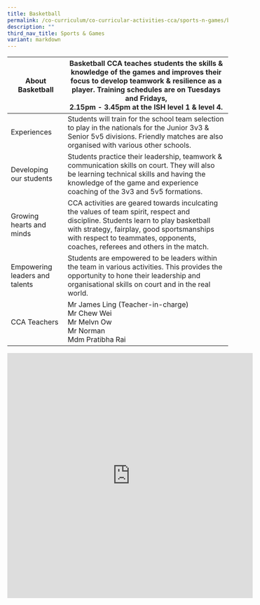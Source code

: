 ```yaml
---
title: Basketball
permalink: /co-curriculum/co-curricular-activities-cca/sports-n-games/basketball/
description: ""
third_nav_title: Sports & Games
variant: markdown
---
```

<table class="tg">
<thead>
  <tr>
    <th class="tg-dafn">About Basketball</th>
    <th class="tg-xwen"><span style="color:#222">Basketball CCA teaches students the skills &amp; knowledge of the games and improves their focus to develop teamwork &amp; resilience as a player.  Training schedules are on Tuesdays and Fridays,</span><br><span style="color:#222">2.15pm - 3.45pm at the ISH level 1 &amp; level 4.</span></th>
  </tr>
</thead>
<tbody>
  <tr>
    <td class="tg-dafn">Experiences</td>
    <td class="tg-xwen"><span style="color:#222">Students will train for the school team selection to play in the nationals for the Junior 3v3 &amp; Senior 5v5 divisions. Friendly matches are also organised with various other schools. </span></td>
  </tr>
  <tr>
    <td class="tg-dafn">Developing our students</td>
    <td class="tg-xwen"><span style="color:#222">Students practice their leadership, teamwork &amp; communication skills on court. They will also be learning technical skills and having the knowledge of the game and experience coaching of the 3v3 and 5v5 formations.</span></td>
  </tr>
  <tr>
    <td class="tg-dafn">Growing hearts and minds</td>
    <td class="tg-xwen"><span style="color:#222">CCA activities are geared towards inculcating the values of team spirit, respect and discipline. Students learn to play basketball with strategy, fairplay, good sportsmanships with respect to teammates, opponents, coaches, referees and others in the match.</span></td>
  </tr>
  <tr>
    <td class="tg-dafn">Empowering leaders and talents</td>
    <td class="tg-xwen"><span style="color:#222">Students are empowered to be leaders within the team in various activities. This provides the opportunity to hone their leadership and organisational skills on court and in the real world.</span><br></td>
  </tr>
  <tr>
    <td class="tg-dafn">CCA Teachers</td>
    <td class="tg-u05r">Mr James Ling (Teacher-in-charge)<br>Mr Chew Wei<br>Mr Melvn Ow<br>Mr  Norman<br>Mdm Pratibha Rai</td>
  </tr>
</tbody>
</table>

<iframe allowfullscreen="true" height="560" width="560" frameborder="0" src="https://docs.google.com/presentation/d/e/2PACX-1vTiuRuSI7Lozo87lmhQIByVJkTJb53zuXl92-DoCPVAqF3jMyH3xoz3KOXlnNTGRShE35uieAC0qmzK/embed?start=true&amp;loop=true&amp;delayms=3000"></iframe>